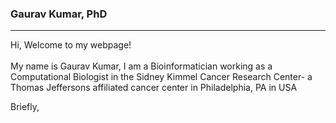 ### Gaurav Kumar, PhD
<hr>
<p>Hi, Welcome to my webpage!<br/>
<br/> 
My name is Gaurav Kumar, I am a Bioinformatician working as a Computational Biologist in the Sidney Kimmel Cancer Research Center- a Thomas Jeffersons affiliated cancer center in Philadelphia, PA in USA</p>

<p>Briefly, </p> 
